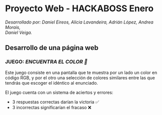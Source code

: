 # Proyecto Web - HACKABOSS Enero

*Desarrollado por:*
*Daniel Eireos,*
*Alicia Lavandeira,* 
*Adrián López,*
*Andrea Morais,*   
*Daniel Veiga.*  


## Desarrollo de una página web  
### JUEGO: *ENCUENTRA EL COLOR 🎨*  

Este juego consiste en una pantalla que te muestra por un lado un color en código RGB, y por el otro una selección de colores similares entre las que tendrás que escoger el idéntico al enunciado.   

El juego cuenta con un sistema de aciertos y errores:
* 3 respuestas correctas darían la victoria ✅
* 3 incorrectas significarían el fracaso ❌
